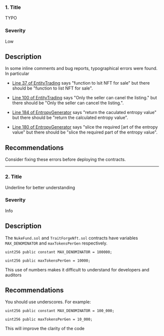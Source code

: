 ### 1. Title 
TYPO

### Severity
Low

## Description
In some inline comments and bug reports, typographical errors were found. In particular  

- [Line 37 of EntityTrading](https://github.com/code-423n4/2024-07-traitforge/blob/main/contracts/EntityTrading/EntityTrading.sol#L37) says "function to lsit NFT for sale" but there should be "function to list NFT for sale".

- [Line 100 of EntityTrading](https://github.com/code-423n4/2024-07-traitforge/blob/main/contracts/EntityTrading/EntityTrading.sol#L100) says "Only the seller can canel the listing." but there should be "Only the seller can cancel the listing.".

- [Line 184 of EntropyGenerator](https://github.com/code-423n4/2024-07-traitforge/blob/main/contracts/EntropyGenerator/EntropyGenerator.sol#L184C44-L184C64) says "return the caculated entropy value" but there should be "return the calculated entropy value".

- [Line 180 of EntropyGenerator](https://github.com/code-423n4/2024-07-traitforge/blob/main/contracts/EntropyGenerator/EntropyGenerator.sol#L180) says "slice the required [art of the entropy value" but there should be "slice the required part of the entropy value".
## Recommendations
Consider fixing these errors before deploying the contracts.

---

### 2. Title 
Underline for better understanding 
### Severity
Info

## Description
The `NukeFund.sol` and `TraitForgeNft.sol` contracts have variables `MAX_DENOMINATOR` and `maxTokensPerGen` respectively.
```solidity 
uint256 public constant MAX_DENOMINATOR = 100000;
```

```solidity 
uint256 public maxTokensPerGen = 10000;
```
This use of numbers makes it difficult to understand for developers and auditors 
## Recommendations
You should use underscores. For example:

```solidity 
uint256 public constant MAX_DENOMINATOR = 100_000;
```

```solidity 
uint256 public maxTokensPerGen = 10_000;
```
This will improve the clarity of the code 